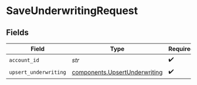 # SaveUnderwritingRequest


## Fields

| Field                                                                          | Type                                                                           | Required                                                                       | Description                                                                    |
| ------------------------------------------------------------------------------ | ------------------------------------------------------------------------------ | ------------------------------------------------------------------------------ | ------------------------------------------------------------------------------ |
| `account_id`                                                                   | *str*                                                                          | :heavy_check_mark:                                                             | N/A                                                                            |
| `upsert_underwriting`                                                          | [components.UpsertUnderwriting](../../models/components/upsertunderwriting.md) | :heavy_check_mark:                                                             | N/A                                                                            |